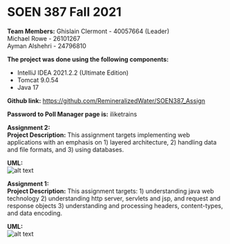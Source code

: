 # SOEN 387 Fall 2021
**Team Members:**
Ghislain Clermont - 40057664 (Leader) <br/>
Michael Rowe      - 26101267 <br/>
Ayman Alshehri    - 24796810 

**The project was done using the following components:**
- IntelliJ IDEA 2021.2.2 (Ultimate Edition)
- Tomcat 9.0.54
- Java 17

**Github link:**
https://github.com/RemineralizedWater/SOEN387_Assign

**Password to Poll Manager page is:**
iliketrains


**Assignment 2:** <BR/>
**Project Description:**
This assignment targets implementing web applications with an emphasis on 1) layered
architecture, 2) handling data and file formats, and 3) using databases.

**UML:** <BR/>
![alt text]()


**Assignment 1:** <BR/>
**Project Description:**
This assignment targets: 1) understanding java web technology 2) understanding http server, 
servlets and jsp, and request and response objects 3) understanding and processing headers,
content-types, and data encoding.

**UML:** <BR/>
![alt text](https://github.com/RemineralizedWater/SOEN387_Assign/blob/master/UML_a1.png)
